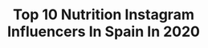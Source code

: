 ---
title: Top 10 Nutrition Instagram Influencers In Spain In 2020
description: >-
  Find top nutrition Instagram influencers in Spain in 2020. Most popular hashtags: #fitness #fit #running.
platform: Instagram
hits: 235
text_top: Discover the most popular Instagram profiles on inBeat.
text_bottom: Our search engine aggregates 235 Instagram influencers like this in Spain for you to connect with.
profiles:
  - username: "julkalewicka"
    fullname: >-
      ᴊᴜʟɪᴛᴀ ʟᴇᴡɪᴄᴋᴀ
    bio: >-
      ➳ In love with cities I’ve never been to. Wanna discover them with me? 🌴 📍Poland ✨ nutritionist 🥑 ➵ @cukierpuderpoznan 🧁
    location: "Spain"
    followers: 57901
    engagement: 742
    commentsToLikes: 0.008282
    id: ck0tz1wkzou4v0i19q7rxm4ko
    verified: false
    hashtags: "#trickortreat, #strajkkobiet, #islandgirl"
  - username: "fit_style_with_eli"
    fullname: >-
      𝓔𝓵𝓲š𝓴𝓪 🇨🇿
    bio: >-
      💚 Nutrition coach & motivator 💚 Lowcarb/Realfood @milujulowcarb FCB: Fit Style with Eli🌸 @lifelikefit:slev.kód:eliska7 💌 fitstylewitheli@gmail.com
    location: "Spain"
    followers: 49148
    engagement: 98
    commentsToLikes: 0.051206
    id: ck6tqobaysnyg0j71syuk7uzs
    verified: false
    hashtags: "#lowcarb, #running, #foodporn, #amazingplace"
  - username: "vanessa_zingaro_"
    fullname: >-
      Vanessa 🌎 Nutrition Coaching
    bio: >-
      MNU Certified Nutritionist: @evolvetoexcel 52kg Powerlifter CPA, CA @bornprimitive.ca ❀ ZINGARO
    location: "Spain"
    followers: 32331
    engagement: 375
    commentsToLikes: 0.026401
    id: ck0w3cl65spx40i19wrh7efuh
    verified: false
    hashtags: "#evolvetoexcel, #bornprimitive, #teambornprimitive, #teambornprimitve"
  - username: "federikoleon"
    fullname: >-
      Fede • Fitness Coach
    bio: >-
      Barcelona / Spain 🇪🇸 Physiotherapist in sports medicine /MBA 🏋🏻‍♂️ Personal Trainer • DM ✉️ Fisioterapia, Online Fitness Coach & Nutrition
    location: "Spain"
    followers: 27745
    engagement: 468
    commentsToLikes: 0.022983
    id: ck5q9kfnabjxe0i11hw50u2lt
    verified: false
    hashtags: "#spain, #picoftheday, #bcn, #jj"
  - username: "matiroure"
    fullname: >-
      Matias Roure
    bio: >-
      .Follow your bliss .We are one .Sport Lover / PT .Vegetarian / Nutrition .Surf Lover / Surf Trips .Model / Actor .Barman @firstdates_tv .Madrid,Spain
    location: "Spain"
    followers: 52844
    engagement: 364
    commentsToLikes: 0.015979
    id: ck6tw34fxpqpr0j71zdkqex4b
    verified: false
    hashtags: "#sunday, #blackandwhite, #horizonte, #summer"
  - username: "alejandrogarciaworld"
    fullname: >-
      Alejandro Garcia
    bio: >-
      Onlinetrainer&Nutrition 👇 alejandrogarciaworld@gmail.com DM For collabs 📩
    location: "Spain"
    followers: 78554
    engagement: 215
    commentsToLikes: 0.015415
    id: ck6u5jcmw9ym70j71zt8jpz8e
    verified: false
    hashtags: ""
  - username: "tam_gomezg"
    fullname: >-
      Tamara Gómez
    bio: >-
      Triathlete 🔹Powered by @powergym_nutrition . No nos olvidemos de VIVIR!
    location: "Spain"
    followers: 6184
    engagement: 1341
    commentsToLikes: 0.020797
    id: ck5ckrs24xhew0i11ovi0grgg
    verified: false
    hashtags: "#daplacetobe, #quedateencasa, #yomequedoencasa, #yaquedamenos"
  - username: "vanrvel"
    fullname: >-
      Vanessa Veloso | 🗺️
    bio: >-
      💬 she's a wanderer with a camera on her hands. 🥑 Health & Nutrition Coach @bloomfrominside ✈️ Passionate Traveler & Sea Lover. 🌍 Ambassador: @momondo
    location: "Spain"
    followers: 5467
    engagement: 1030
    commentsToLikes: 0.170773
    id: ck5zr1dw8vpjj0i14i7r971ip
    verified: false
    hashtags: "#10milhoesderazoes, #visitbraga, #bragacool"
  - username: "petraarvelatrainer"
    fullname: >-
      Petra Arvela 🇫🇮
    bio: >-
      🎥🇩🇪”The Biggest Loser” Coach 🖤🇪🇸Spartan Pro Team Spain 🎓Certified Personal Trainer 🥑Certified nutrition coach 📚Sport science 🌱Based
    location: "Spain"
    followers: 33268
    engagement: 860
    commentsToLikes: 0.021743
    id: ck5ca0n0pchbf0i118h4bknza
    verified: false
    hashtags: "#spartantraining, #fitness, #fitlife, #training"
  - username: "burpee_vet"
    fullname: >-
      Sara Conde👩🏼‍🍳🐻🐈
    bio: >-
      🌈Autora:“Mis dulces Fit” y “cheesecakemanía” 💚10% @emfit_nutrition✨BURPEE✨ 🍩VERSIONES HEALTHY DE TUS DULCES FAVORITOS🦄 📖CONSIGUE MI EBOOK GRATIS👇🏻
    location: "Spain"
    followers: 174525
    engagement: 412
    commentsToLikes: 0.032157
    id: ck0uahmoyc5ay0i19swm7fv0r
    verified: false
    hashtags: "#pumpkin, #cheesecake, #healthyrecipes, #fitfood"
---